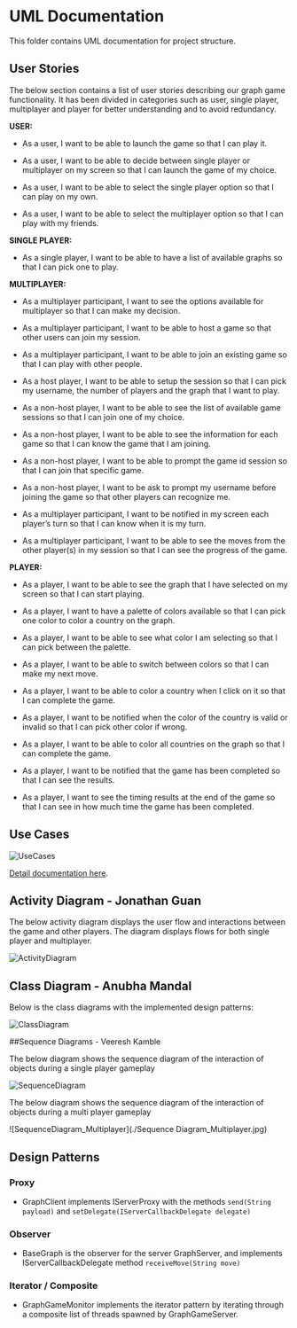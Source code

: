 # UML Documentation
This folder contains UML documentation for project structure. 

## User Stories
The below section contains a list of user stories describing our graph game functionality. It has been divided in categories such as user, single player, multiplayer and player for better understanding and to avoid redundancy.

**USER:**

- As a user, I want to be able to launch the game so that I can play it.

- As a user, I want to be able to decide between single player or multiplayer on my screen so that I can launch the game of my choice.

- As a user, I want to be able to select the single player option so that I can play on my own. 

- As a user, I want to be able to select the multiplayer option so that I can play with my friends.

**SINGLE PLAYER:**

- As a single player, I want to be able to have a list of available graphs so that I can pick one to play.

**MULTIPLAYER:**

- As a multiplayer participant, I want to see the options available for multiplayer so that I can make my decision.

- As a multiplayer participant, I want to be able to host a game so that other users can join my session.

- As a multiplayer participant, I want to be able to join an existing game so that I can play with other people.

- As a host player, I want to be able to setup the session so that I can pick my username, the number of players and the graph that I want to play.

- As a non-host player, I want to be able to see the list of available game sessions so that I can join one of my choice.

- As a non-host player, I want to be able to see the information for each game so that I can know the game that I am joining.

- As a non-host player, I want to be able to prompt the game id session so that I can join that specific game. 

- As a non-host player, I want to be ask to prompt my username before joining the game so that other players can recognize me.

- As a multiplayer participant, I want to be notified in my screen each player’s turn so that I can know when it is my turn.

- As a multiplayer participant, I want to be able to see the moves from the other player(s) in my session so that I can see the progress of the game.

**PLAYER:** 

- As a player, I want to be able to see the graph that I have selected on my screen so that I can start playing.

- As a player, I want to have a palette of colors available so that I can pick one color to color a country on the graph.

- As a player, I want to be able to see what color I am selecting so that I can pick between the palette.

- As a player, I want to be able to switch between colors so that I can make my next move.

- As a player, I want to be able to color a country when I click on it so that I can complete the game.

- As a player, I want to be notified when the color of the country is valid or invalid so that I can pick other color if wrong.

- As a player, I want to be able to color all countries on the graph so that I can complete the game.

- As a player, I want to be notified that the game has been completed so that I can see the results.

- As a player, I want to see the timing results at the end of the game so that I can see in how much time the game has been completed.

## Use Cases

![UseCases](./usecases-1.png)

[Detail documentation here](./UseCases/Readme.md).  


## Activity Diagram - Jonathan Guan

The below activity diagram displays the user flow and interactions between the game and other players.
The diagram displays flows for both single player and multiplayer.

![ActivityDiagram](./ActivityDiagram.png)

## Class Diagram - Anubha Mandal

Below is the class diagrams with the implemented design patterns:

![ClassDiagram](./ClassDiagram.png)

##Sequence Diagrams - Veeresh Kamble

The below diagram shows the sequence diagram of the interaction of objects during a single player gameplay

![SequenceDiagram](./SequenceDiagram.jpg)

The below diagram shows the sequence diagram of the interaction of objects during a multi player gameplay

![SequenceDiagram_Multiplayer](./Sequence Diagram_Multiplayer.jpg)

## Design Patterns

### Proxy
* GraphClient implements IServerProxy with the methods `send(String payload)` and `setDelegate(IServerCallbackDelegate delegate)`  

### Observer
* BaseGraph is the observer for the server GraphServer, and implements IServerCallbackDelegate method `receiveMove(String move)`

### Iterator / Composite
* GraphGameMonitor implements the iterator pattern by iterating through a composite list of threads spawned by GraphGameServer.
